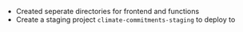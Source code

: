 - Created seperate directories for frontend and functions
- Create a staging project `climate-commitments-staging` to deploy to
